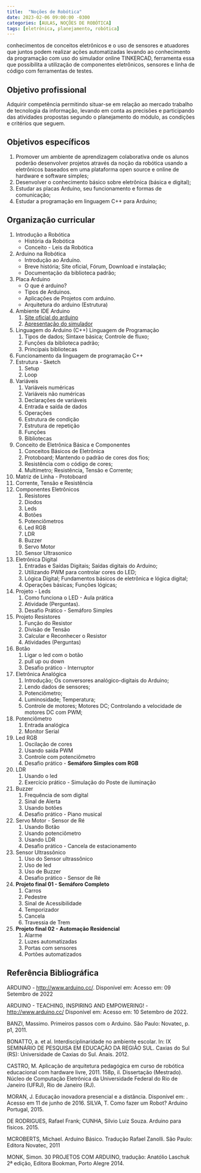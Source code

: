```yaml
---
title:  "Noções de Robótica"
date: 2023-02-06 09:00:00 -0300
categories: [AULAS, NOÇÕES DE ROBÓTICA]
tags: [eletrônica, planejamento, robótica]
---
```

conhecimentos de conceitos eletrônicos e o uso de sensores e atuadores que juntos podem realizar ações automatizadas levando ao conhecimento da programação com uso do simulador online TINKERCAD, ferramenta essa que possibilita a utilização de componentes eletrônicos, sensores e linha de código com ferramentas de testes.

## Objetivo profissional

Adquirir competência permitindo situar-se em relação ao mercado trabalho de tecnologia da informação, levando em conta as precisões e participando das atividades propostas segundo o planejamento do módulo, as condições e critérios que seguem.

## Objetivos específicos

1. Promover um ambiente de aprendizagem colaborativa onde os alunos poderão desenvolver projetos através da noção da robótica usando a eletrônicos baseados em uma plataforma open source e online de hardware e software simples;
1. Desenvolver o conhecimento básico sobre eletrônica (básica e digital);
1. Estudar as placas Arduíno, seu funcionamento e formas de comunicação;
1. Estudar a programação em linguagem C++ para Arduino;

## Organização curricular

1. Introdução a Robótica
   * História da Robótica
   * Conceito - Leis da Robótica
1. Arduino na Robótica
   * Introdução ao Arduíno.
   * Breve história; Site oficial, Fórum, Download e instalação;
   * Documentação da biblioteca padrão;
1. Placa Arduino
   * O que é arduino?
   * Tipos de Arduinos.
   * Aplicações de Projetos com arduino.
   * Arquitetura do arduino (Estrutura)
1. Ambiente IDE Arduino
   1. [Site oficial do arduino](http://wwwarduino.cc)
   2. [Apresentação do simulador](https://tinkercad.com)
1. Linguagem do Arduino (C++) Linguagem de Programação
   1. Tipos de dados; Sintaxe básica; Controle de fluxo;
   1. Funções da biblioteca padrão;
   1. Principais bibliotecas
1. Funcionamento da linguagem de programação C++
1. Estrutura - Sketch
   1. Setup
   2. Loop
1. Variáveis
   1. Variáveis numéricas
   2. Variáveis não numéricas
   3. Declarações de variáveis
   4. Entrada e saída de dados
   5. Operações
   6. Estrutura de condição
   7. Estrutura de repetição
   8. Funções
   9. Bibliotecas
1. Conceito de Eletrônica Básica e Componentes
   1. Conceitos Básicos de Eletrônica
   1. Protoboard; Mantendo o padrão de cores dos fios;
   1. Resistência com o código de cores;
   1. Multímetro; Resistência, Tensão e Corrente;
1. Matriz de Linha - Protoboard
1. Corrente, Tensão e Resistência
1. Componentes Eletrônicos
   1. Resistores
   2. Diodos
   3. Leds
   4. Botões
   5. Potenciômetros
   6. Led RGB
   7. LDR
   8. Buzzer
   9. Servo Motor
   10. Sensor Ultrasonico
1. Eletrônica Digital
   1. Entradas e Saídas Digitais; Saídas digitais do Arduino;
   2. Utilizando PWM para controlar cores do LED;
   3. Lógica Digital; Fundamentos básicos de eletrônica e lógica digital;
   4. Operações básicas; Funções lógicas;
1. Projeto - Leds
   1. Como funciona o LED - Aula prática
   2. Atividade (Perguntas).
   3. Desafio Prático -  Semáforo Simples
1. Projeto Resistores
   1. Função do Resistor
   2. Divisão de Tensão
   3. Calcular e Reconhecer o Resistor
   4. Atividades (Perguntas)
1. Botão
   1. Ligar o led com o botão
   2. pull up ou down
   3. Desafio prático - Interruptor
1. Eletrônica Analógica
   1. Introdução; Os conversores analógico-digitais do Arduino;
   2. Lendo dados de sensores;
   3. Potenciômetro;
   4. Luminosidade; Temperatura;
   5. Controle de motores; Motores DC; Controlando a velocidade de motores DC com PWM;
1. Potenciômetro
   1. Entrada analógica
   2. Monitor Serial
1. Led RGB
   1. Oscilação de cores
   2. Usando saída PWM
   3. Controle com potenciômetro
   4. Desafio prático - **Semáforo Simples com RGB**
1. LDR
    1. Usando o led
    2. Exercício prático - Simulação do Poste de iluminação
1. Buzzer
   1. Frequência de som digital
   2. Sinal de Alerta
   3. Usando botões
   4. Desafio prático - Piano musical
1. Servo Motor - Sensor de Ré
   1. Usando Botão
   2. Usando potenciômetro
   3. Usando LDR
   4. Desafio prático - Cancela de estacionamento
1. Sensor Ultrassônico
   1. Uso do Sensor ultrassônico
   2. Uso de led
   3. Uso de Buzzer
   4. Desafio prático - Sensor de Ré
1. **Projeto final 01 - Semáforo Completo**
   1. Carros
   2. Pedestre
   3. Sinal de Acessibilidade
   4. Temporizador
   5. Cancela
   6. Travessia de Trem
1. **Projeto final 02 - Automação Residencial**
   1. Alarme
   2. Luzes automatizadas
   3. Portas com sensores
   4. Portões automatizados

## **Referência Bibliográfica**

ARDUINO - <http://www.arduino.cc/>. Disponível em: Acesso em: 09 Setembro de 2022

ARDUINO - TEACHING, INSPIRING AND EMPOWERING! - <http://www.arduino.cc/> Disponível em: Acesso em: 10 Setembro de 2022.

BANZI, Massimo. Primeiros passos com o Arduino. São Paulo: Novatec, p. p1, 2011.

BONATTO, a. et al. Interdisciplinaridade no ambiente escolar. In: IX SEMINÁRIO DE PESQUISA EM EDUCAÇÃO DA REGIÃO SUL. Caxias do Sul (RS): Universidade de Caxias do Sul. Anais. 2012.

CASTRO, M. Aplicação de arquitetura pedagógica em curso de robótica educacional com hardware livre, 2011. 158p, il. Dissertação (Mestrado). Núcleo de Computação Eletrônica da Universidade Federal do Rio de Janeiro (UFRJ), Rio de Janeiro (RJ).

MORAN, J. Educação inovadora presencial e a distância. Disponível em: . Acesso em 11 de junho de 2016. SILVA, T. Como fazer um Robot? Arduino Portugal, 2015.

DE RODRIGUES, Rafael Frank; CUNHA, Silvio Luiz Souza. Arduino para físicos. 2015.

MCROBERTS, Michael. Arduino Básico. Tradução Rafael Zanolli. São Paulo: Editora Novatec, 2011

MONK, Simon. 30 PROJETOS COM ARDUINO, tradução: Anatólio Laschuk 2ª edição, Editora Bookman, Porto Alegre 2014.
